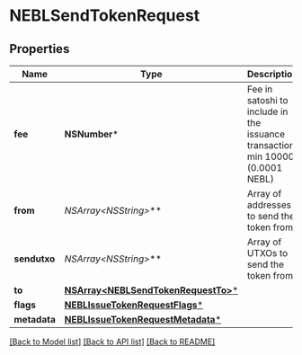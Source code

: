# NEBLSendTokenRequest

## Properties
Name | Type | Description | Notes
------------ | ------------- | ------------- | -------------
**fee** | **NSNumber*** | Fee in satoshi to include in the issuance transaction min 10000 (0.0001 NEBL) | 
**from** | **NSArray&lt;NSString*&gt;*** | Array of addresses to send the token from | [optional] 
**sendutxo** | **NSArray&lt;NSString*&gt;*** | Array of UTXOs to send the token from | [optional] 
**to** | [**NSArray&lt;NEBLSendTokenRequestTo&gt;***](NEBLSendTokenRequestTo.md) |  | 
**flags** | [**NEBLIssueTokenRequestFlags***](NEBLIssueTokenRequestFlags.md) |  | [optional] 
**metadata** | [**NEBLIssueTokenRequestMetadata***](NEBLIssueTokenRequestMetadata.md) |  | [optional] 

[[Back to Model list]](../README.md#documentation-for-models) [[Back to API list]](../README.md#documentation-for-api-endpoints) [[Back to README]](../README.md)


